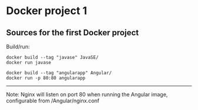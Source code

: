 # Docker project 1

## Sources for the first Docker project


Build/run: 


```cli
docker build --tag "javase" JavaSE/
docker run javase
```


```cli
docker build --tag "angularapp" Angular/
docker run -p 80:80 angularapp
```

----

Note: Nginx will listen on port 80 when running the Angular image, configurable from /Angular/nginx.conf
